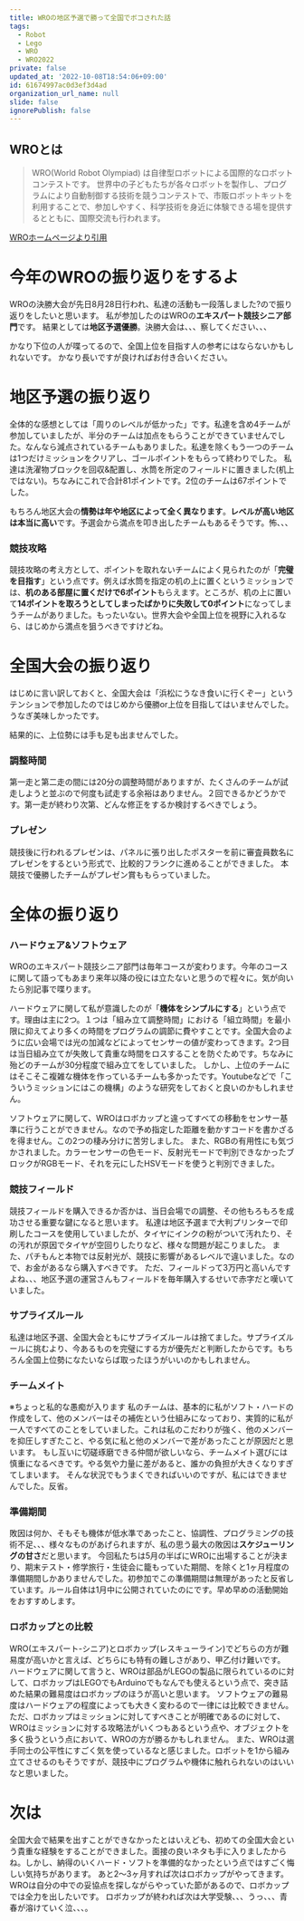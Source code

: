 ```yaml
---
title: WROの地区予選で勝って全国でボコされた話
tags:
  - Robot
  - Lego
  - WRO
  - WRO2022
private: false
updated_at: '2022-10-08T18:54:06+09:00'
id: 61674997ac0d3ef3d4ad
organization_url_name: null
slide: false
ignorePublish: false
---
```

## WROとは
>WRO(World Robot Olympiad) は自律型ロボットによる国際的なロボットコンテストです。
世界中の子どもたちが各々ロボットを製作し、プログラムにより自動制御する技術を競うコンテストで、市販ロボットキットを利用することで、参加しやすく、科学技術を身近に体験できる場を提供するとともに、国際交流も行われます。

[WROホームページより引用](https://www.wroj.org/)

# 今年のWROの振り返りをするよ
WROの決勝大会が先日8月28日行われ、私達の活動も一段落しました?ので振り返りをしたいと思います。
私が参加したのはWROの**エキスパート競技シニア部門**です。
結果としては**地区予選優勝**。決勝大会は、、、察してください、、、

かなり下位の人が喋ってるので、全国上位を目指す人の参考にはならないかもしれないです。
かなり長いですが良ければお付き合いください。

# 地区予選の振り返り
全体的な感想としては「周りのレベルが低かった」です。私達を含め4チームが参加していましたが、半分のチームは加点をもらうことができていませんでした。なんなら減点されているチームもありました。私達を除くもう一つのチームは1つだけミッションをクリアし、ゴールポイントをもらって終わりでした。
私達は洗濯物ブロックを回収&配置し、水筒を所定のフィールドに置きました(机上ではない)。ちなみにこれで合計81ポイントです。2位のチームは67ポイントでした。

もちろん地区大会の**情勢は年や地区によって全く異なります**。**レベルが高い地区は本当に高い**です。予選会から満点を叩き出したチームもあるそうです。怖、、、

### 競技攻略
競技攻略の考え方として、ポイントを取れないチームによく見られたのが「**完璧を目指す**」という点です。例えば水筒を指定の机の上に置くというミッションでは、**机のある部屋に置くだけで6ポイント**もらえます。ところが、机の上に置いて**14ポイントを取ろうとしてしまったばかりに失敗して0ポイント**になってしまうチームがありました。もったいない。世界大会や全国上位を視野に入れるなら、はじめから満点を狙うべきですけどね。

# 全国大会の振り返り
はじめに言い訳しておくと、全国大会は「浜松にうなき食いに行くぞー」というテンションで参加したのではじめから優勝or上位を目指してはいませんでした。うなぎ美味しかったです。

結果的に、上位勢には手も足も出ませんでした。

### 調整時間
第一走と第二走の間には20分の調整時間がありますが、たくさんのチームが試走しようと並ぶので何度も試走する余裕はありません。２回できるかどうかです。第一走が終わり次第、どんな修正をするか検討するべきでしょう。

### プレゼン
競技後に行われるプレゼンは、パネルに張り出したポスターを前に審査員数名にプレゼンをするという形式で、比較的フランクに進めることができました。
本競技で優勝したチームがプレゼン賞ももらっていました。

# 全体の振り返り

### ハードウェア&ソフトウェア
WROのエキスパート競技シニア部門は毎年コースが変わります。今年のコースに関して語ってもあまり来年以降の役には立たないと思うので程々に。気が向いたら別記事で喋ります。

ハードウェアに関して私が意識したのが「**機体をシンプルにする**」という点です。理由は主に2つ。１つは「組み立て調整時間」における「組立時間」を最小限に抑えてより多くの時間をプログラムの調節に費やすことです。全国大会のように広い会場では光の加減などによってセンサーの値が変わってきます。2つ目は当日組み立てが失敗して貴重な時間をロスすることを防ぐためです。ちなみに殆どのチームが30分程度で組み立てをしていました。
しかし、上位のチームにはそこそこ複雑な機体を作っているチームも多かったです。Youtubeなどで「こういうミッションにはこの機構」のような研究をしておくと良いのかもしれません。

ソフトウェアに関して、WROはロボカップと違ってすべての移動をセンサー基準に行うことができません。なので予め指定した距離を動かすコードを書かざるを得ません。この2つの棲み分けに苦労しました。
また、RGBの有用性にも気づかされました。カラーセンサーの色モード、反射光モードで判別できなかったブロックがRGBモード、それを元にしたHSVモードを使うと判別できました。

### 競技フィールド
競技フィールドを購入できるか否かは、当日会場での調整、その他もろもろを成功させる重要な鍵になると思います。
私達は地区予選まで大判プリンターで印刷したコースを使用していましたが、タイヤにインクの粉がついて汚れたり、その汚れが原因でタイヤが空回りしたりなど、様々な問題が起こりました。
また、パチもんと本物では反射光が、競技に影響があるレベルで違いました。なので、お金があるなら購入すべきです。
ただ、フィールドって3万円と高いんですよね、、、地区予選の運営さんもフィールドを毎年購入するせいで赤字だと嘆いていました。

### サプライズルール
私達は地区予選、全国大会ともにサプライズルールは捨てました。サプライズルールに挑むより、今あるものを完璧にする方が優先だと判断したからです。もちろん全国上位勢になたいならば取ったほうがいいのかもしれません。

### チームメイト
※ちょっと私的な愚痴が入ります
私のチームは、基本的に私がソフト・ハードの作成をして、他のメンバーはその補佐という仕組みになっており、実質的に私が一人ですべてのことをしていました。これは私のこだわりが強く、他のメンバーを抑圧しすぎたこと、やる気に私と他のメンバーで差があったことが原因だと思います。
もし互いに切磋琢磨できる仲間が欲しいなら、チームメイト選びには慎重になるべきです。やる気や力量に差があると、誰かの負担が大きくなりすぎてしまいます。
そんな状況でもうまくできればいいのですが、私にはできませんでした。反省。

### 準備期間
敗因は何か、そもそも機体が低水準であったこと、協調性、プログラミングの技術不足、、、様々なものがあげられますが、私の思う最大の敗因は**スケジューリングの甘さ**だと思います。
今回私たちは5月の半ばにWROに出場することが決まり、期末テスト・修学旅行・生徒会に籠もっていた期間、を除くと1ヶ月程度の準備期間しかありませんでした。初参加でこの準備期間は無理があったと反省しています。ルール自体は1月中に公開されていたのにです。早め早めの活動開始をおすすめします。

### ロボカップとの比較
WRO(エキスパート-シニア)とロボカップ(レスキューライン)でどちらの方が難易度が高いかと言えば、どちらにも特有の難しさがあり、甲乙付け難いです。
ハードウェアに関して言うと、WROは部品がLEGOの製品に限られているのに対して、ロボカップはLEGOでもArduinoでもなんでも使えるという点で、突き詰めた結果の難易度はロボカップのほうが高いと思います。
ソフトウェアの難易度はハードウェアの程度によっても大きく変わるので一律には比較できません。ただ、ロボカップはミッションに対してすべきことが明確であるのに対して、WROはミッションに対する攻略法がいくつもあるという点や、オブジェクトを多く扱うという点において、WROの方が勝るかもしれません。
また、WROは選手同士の公平性にすごく気を使っているなと感じました。ロボットを1から組み立てさせるのもそうですが、競技中にプログラムや機体に触れられないのはいいなと思いました。

# 次は
全国大会で結果を出すことができなかったとはいえども、初めての全国大会という貴重な経験をすることができました。面接の良いネタも手に入りましたからね。しかし、納得のいくハード・ソフトを準備的なかったという点ではすごく悔しい気持ちがあります。
あと2〜3ヶ月すれば次はロボカップがやってきます。WROは自分の中での妥協点を探しながらやっていた節があるので、ロボカップでは全力を出したいです。
ロボカップが終われば次は大学受験、、、うっ、、、青春が溶けていく泣、、、。
